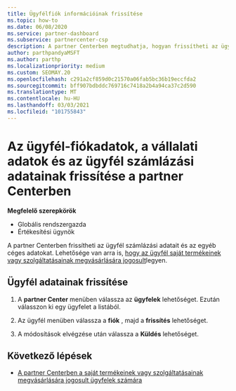 ```yaml
---
title: Ügyfélfiók információinak frissítése
ms.topic: how-to
ms.date: 06/08/2020
ms.service: partner-dashboard
ms.subservice: partnercenter-csp
description: A partner Centerben megtudhatja, hogyan frissítheti az ügyfél számlázási adatait, illetve hogyan frissítheti a vállalati adatokat.
author: parthpandyaMSFT
ms.author: parthp
ms.localizationpriority: medium
ms.custom: SEOMAY.20
ms.openlocfilehash: c291a2cf859d0c21570a06fab5bc36b19eccfda2
ms.sourcegitcommit: bff907bdbddc769716c7418a2b4a94ca37c2d590
ms.translationtype: MT
ms.contentlocale: hu-HU
ms.lasthandoff: 03/03/2021
ms.locfileid: "101755843"
---
```

# <a name="update-customer-account-info-company-details-and-customer-billing-information-in-partner-center"></a>Az ügyfél-fiókadatok, a vállalati adatok és az ügyfél számlázási adatainak frissítése a partner Centerben

**Megfelelő szerepkörök**

- Globális rendszergazda
- Értékesítési ügynök

A partner Centerben frissítheti az ügyfél számlázási adatait és az egyéb céges adatokat. Lehetősége van arra is, [hogy az ügyfél saját termékeinek vagy szolgáltatásainak megvásárlására jogosult](give-customers-permission.md)legyen.

## <a name="update-customer-details"></a>Ügyfél adatainak frissítése

1. A **partner Center** menüben válassza az **ügyfelek** lehetőséget. Ezután válasszon ki egy ügyfelet a listából.

2. Az ügyfél menüben válassza a **fiók** , majd a **frissítés** lehetőséget.

3. A módosítások elvégzése után válassza a **Küldés** lehetőséget.

## <a name="next-steps"></a>Következő lépések

- [A partner Centerben a saját termékeinek vagy szolgáltatásainak megvásárlására jogosult ügyfelek számára](give-customers-permission.md)